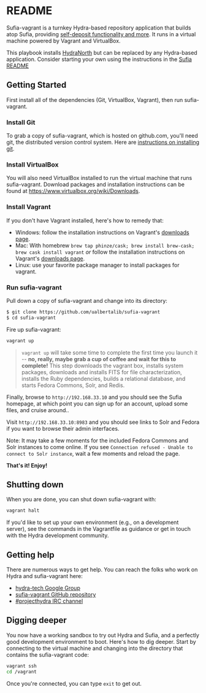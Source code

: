 # README

Sufia-vagrant is a turnkey Hydra-based repository application that builds atop Sufia, providing [self-deposit functionality and more](https://github.com/projecthydra/sufia#what-is-sufia). It runs in a virtual machine powered by Vagrant and VirtualBox.

This playbook installs [HydraNorth](https://github.com/ualbertalib/HydraNorth) but can be replaced by any Hydra-based application.  Consider starting your own using the instructions in the [Sufia README](https://github.com/projecthydra/sufia)

## Getting Started

First install all of the dependencies (Git, VirtualBox, Vagrant), then run sufia-vagrant.

### Install Git

To grab a copy of sufia-vagrant, which is hosted on github.com, you'll need git, the distributed version control system.  Here are [instructions on installing git](http://git-scm.com/book/en/Getting-Started-Installing-Git).

### Install VirtualBox

You will also need VirtualBox installed to run the virtual machine that runs sufia-vagrant. Download packages and installation instructions can be found at https://www.virtualbox.org/wiki/Downloads.

### Install Vagrant

If you don't have Vagrant installed, here's how to remedy that:

  * Windows: follow the installation instructions on Vagrant's [downloads page](https://www.vagrantup.com/downloads).
  * Mac: With homebrew ```brew tap phinze/cask; brew install brew-cask; brew cask install vagrant``` _or_ follow the installation instructions on Vagrant's [downloads page](https://www.vagrantup.com/downloads).
  * Linux: use your favorite package manager to install packages for vagrant.

### Run sufia-vagrant

Pull down a copy of sufia-vagrant and change into its directory:

```bash
$ git clone https://github.com/ualbertalib/sufia-vagrant
$ cd sufia-vagrant
```

Fire up sufia-vagrant:

```bash
vagrant up
```

> ```vagrant up``` will take some time to complete the first time you launch it -- **no, really, maybe grab a cup of coffee and wait for this to complete!** This step downloads the vagrant box, installs system packages, downloads and installs FITS for file characterization, installs the Ruby dependencies, builds a relational database, and starts Fedora Commons, Solr, and Redis.

Finally, browse to ```http://192.168.33.10``` and you should see the Sufia homepage, at which point you can sign up for an account, upload some files, and cruise around..

Visit ```http://192.168.33.10:8983``` and you should see links to Solr and Fedora if you want to browse their admin interfaces.

Note: It may take a few moments for the included Fedora Commons and Solr instances to come online. If you see `Connection refused - Unable to connect to Solr instance`, wait a few moments and reload the page.

**That's it! Enjoy!**

## Shutting down

When you are done, you can shut down sufia-vagrant with:

```bash
vagrant halt
```

If you'd like to set up your own environment (e.g., on a development server), see the commands in the Vagrantfile as guidance or get in touch with the Hydra development community.

## Getting help

There are numerous ways to get help.  You can reach the folks who work on Hydra and sufia-vagrant here:

 * [hydra-tech Google Group](http://groups.google.com/group/hydra-tech)
 * [sufia-vagrant GitHub repository](https://github.com/ualbertalib/sufia-vagrant/issues)
 * [#projecthydra IRC channel](irc://irc.freenode.net/projecthydra)

## Digging deeper

You now have a working sandbox to try out Hydra and Sufia, and a perfectly good development environment to boot.  Here's how to dig deeper. Start by connecting to the virtual machine and changing into the directory that contains the sufia-vagrant code:

```bash
vagrant ssh
cd /vagrant
```

Once you're connected, you can type `exit` to get out.
